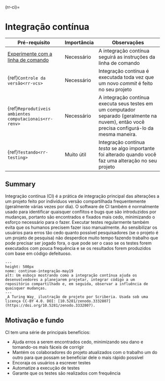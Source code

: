 (rr-ci)=
# Integração contínua

| Pré-requisito                                                                                   | Importância | Observações                                                                                                                                  |
| ----------------------------------------------------------------------------------------------- | ----------- | -------------------------------------------------------------------------------------------------------------------------------------------- |
| [Experimente com a linha de comando](https://programminghistorian.org/en/lessons/intro-to-bash) | Necessário  | A integração contínua seguirá as instruções da linha de comando                                                                              |
| {ref}`Controle da versão<rr-vcs>`                                                         | Necessário  | Integração contínua é executada toda vez que um novo _commit_ é feito no seu projeto                                                         |
| {ref}`Reprodutíveis ambientes computacionais<rr-renv>`                                    | Necessário  | A integração contínua executa seus testes em um computador separado (geralmente na nuvem), então você precisa configurá-lo da mesma maneira. |
| {ref}`Testando<rr-testing>`                                                               | Muito útil  | Integração contínua _testa_ se algo importante foi alterado quando você faz uma alteração no seu projeto                                     |

## Summary

Integração contínua (CI) é a prática de integração principal das alterações a um projeto feito por indivíduos versão compartilhada frequentemente (geralmente várias vezes por dia). O software de CI também é normalmente usado para identificar quaisquer conflitos e bugs que são introduzidos por mudanças, portanto são encontrados e fixados mais cedo, minimizando o esforço necessário para o fazer. Executar testes regularmente também evita que os humanos precisem fazer isso manualmente. Ao sensibilizar os usuários para erros tão cedo quanto possível pesquisadores (se o projeto é um projeto de pesquisa) não desperdice muito tempo fazendo trabalho que pode precisar ser jogado fora, o que pode ser o caso se os testes forem executados com pouca frequência e se os resultados forem produzidos com base em código defeituoso.

```{figure} ../figures/continuous-integration-may19.*
---
height: 500px
nome: continue-integração-may19
alt: Um esboço mostrando como a integração contínua ajuda os desenvolvedores a planejarem projetar, integrar código a um repositório compartilhado e, em seguida, observar a influência de quaisquer mudanças.
---
_A Turing Way_ ilustração de projeto por Scriberia. Usada sob uma licença CC-BY 4.0. DOI: [10.5281/zenodo.3332807](https://doi.org/10.5281/zenodo.3332807).
```

## Motivação e fundo

CI tem uma série de principais benefícios:

- Ajuda erros a serem encontrados cedo, minimizando seu dano e tornando-os mais fáceis de corrigir
- Mantém os colaboradores do projeto atualizados com o trabalho um do outro para que possam se beneficiar dele o mais rápido possível
- Encoraja os usuários a escrever testes
- Automatize a execução de testes
- Garante que os testes são realizados com frequência
